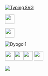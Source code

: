 [![Typing SVG](https://readme-typing-svg.demolab.com/?lines=°+11+DYOGO;°+°+°+Information+Systems;°+°+°+°+°+°+°+°+°+°+°)](https://git.io/typing-svg)

<a href="https://www.linkedin.com/in/dyogo-rocha-a29322275/" target="_blank" > <img height="30" width="30" src="https://github.com/user-attachments/assets/52f4d265-196d-440e-b225-f9a45416d93c" /> </a>

<a href="https://www.instagram.com/dyogo11_/" target="_blank" > <img height="30" width="30" src="https://github.com/user-attachments/assets/331bdea9-74cf-42dc-bf87-03b6aadc233c" /> </a>

![Dyogo11](https://github-readme-stats.vercel.app/api?username=DYOGO111&show_icons=true&theme=defalt)

<img height="30" width="30" src="[https://cdn.jsdelivr.net/gh/devicons/devicon@latest/icons/css3/css3-original.svg](https://www.google.com.br/url?sa=i&url=https%3A%2F%2Fwww.shareicon.net%2Fcss3-102374&psig=AOvVaw0HHWE95ue-vT8uze7OHNkR&ust=1741462452475000&source=images&cd=vfe&opi=89978449&ved=0CBYQjRxqFwoTCODu7anb-IsDFQAAAAAdAAAAABAE)" /><img height="30" width="30" src="https://cdn.jsdelivr.net/gh/devicons/devicon@latest/icons/tailwindcss/tailwindcss-original.svg" /><img height="30" width="30" src="https://cdn.jsdelivr.net/gh/devicons/devicon@latest/icons/html5/html5-original.svg" />
<img height="30" width="30" src="https://cdn.jsdelivr.net/gh/devicons/devicon@latest/icons/javascript/javascript-original.svg" />
          
![](https://media1.tenor.com/m/2uyENRmiUt0AAAAd/coding.gif)


